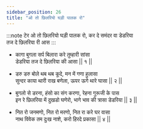 ```yaml
---
sidebar_position: 26
title: "ओ तो छिलरियो घड़ी पालक रो"
---
```


:::note टेर
ओ तो छिलरियो घड़ी पालक रो, कर दे समंदर वा डेडरिया <br/>
तज दे छिलरिया री आस
:::

- कागा बुगला सर्प बिलारा करे तुम्हारी सांसा <br/>
  डेडरिया तज दे छिलरिया की आसा || १ ||

- डरु डरु बोले थब थब कूदे, मन में गणा हुलासा <br/>
  सुन्दर काया थारी राख बणेला, ऊपर ऊगे थारे घासा || २ ||

- बुगलो से डरना, हंसो का संग करणा, रेहना गुरूजी के पास <br/>
  इन रे छिलरिया में दुखडो घणेरो, भागे भाव की त्रासा डेडरिया || ३ ||

- नित रो जनमणो, नित रो मरणो, नित रा करे घर वासा <br/>
  नाथ विवेक तम दुःख नाशे, करो हिरदे प्रकासा || ४ ||
